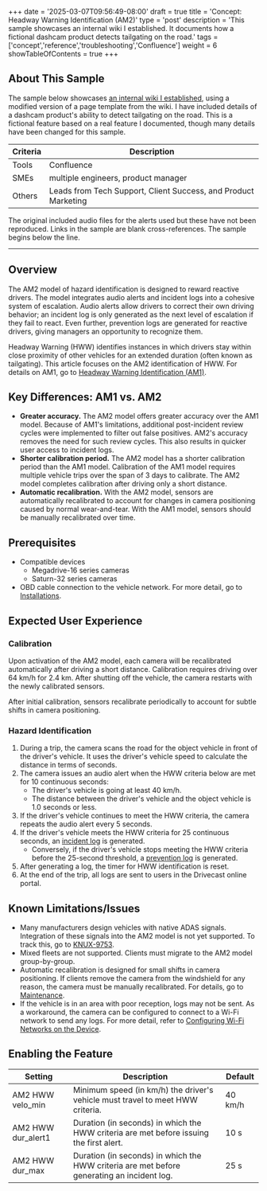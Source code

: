 +++
date = '2025-03-07T09:56:49-08:00'
draft = true
title = 'Concept: Headway Warning Identification (AM2)'
type = 'post'
description = 'This sample showcases an internal wiki I established. It documents how a fictional dashcam product detects tailgating on the road.'
tags = ['concept','reference','troubleshooting','Confluence']
weight = 6
showTableOfContents = true
+++

## About This Sample

The sample below showcases [an internal wiki I established](/samples/internalwiki "Success Story: Building an Internal Product Wiki"), using a modified version of a page template from the wiki. I have included details of a dashcam product's ability to detect tailgating on the road. This is a fictional feature based on a real feature I documented, though many details have been changed for this sample.

| Criteria | Description                                                    |
|----------|----------------------------------------------------------------|
| Tools    | Confluence                                                     |
| SMEs     | multiple engineers, product manager                            |
| Others   | Leads from Tech Support, Client Success, and Product Marketing |

The original included audio files for the alerts used but these have not been reproduced. Links in the sample are blank cross-references. The sample begins below the line.

---

## Overview

The AM2 model of hazard identification is designed to reward reactive drivers. The model integrates audio alerts and incident logs into a cohesive system of escalation. Audio alerts allow drivers to correct their own driving behavior; an incident log is only generated as the next level of escalation if they fail to react. Even further, prevention logs are generated for reactive drivers, giving managers an opportunity to recognize them.

Headway Warning (HWW) identifies instances in which drivers stay within close proximity of other vehicles for an extended duration (often known as tailgating). This article focuses on the AM2 identification of HWW. For details on AM1, go to [Headway Warning Identification (AM1)](/samples/hww).

## Key Differences: AM1 vs. AM2

- **Greater accuracy.** The AM2 model offers greater accuracy over the AM1 model. Because of AM1's limitations, additional post-incident review cycles were implemented to filter out false positives. AM2's accuracy removes the need for such review cycles. This also results in quicker user access to incident logs.
- **Shorter calibration period.** The AM2 model has a shorter calibration period than the AM1 model. Calibration of the AM1 model requires multiple vehicle trips over the span of 3 days to calibrate. The AM2 model completes calibration after driving only a short distance.
- **Automatic recalibration.** With the AM2 model, sensors are automatically recalibrated to account for changes in camera positioning caused by normal wear-and-tear. With the AM1 model, sensors should be manually recalibrated over time.

## Prerequisites

- Compatible devices
	- Megadrive-16 series cameras
	- Saturn-32 series cameras
- OBD cable connection to the vehicle network. For more detail, go to [Installations](/samples/hww).

## Expected User Experience

### Calibration

Upon activation of the AM2 model, each camera will be recalibrated automatically after driving a short distance. Calibration requires driving over 64 km/h for 2.4 km. After shutting off the vehicle, the camera restarts with the newly calibrated sensors.

After initial calibration, sensors recalibrate periodically to account for subtle shifts in camera positioning.

### Hazard Identification

1. During a trip, the camera scans the road for the object vehicle in front of the driver's vehicle. It uses the driver's vehicle speed to calculate the distance in terms of seconds.
2. The camera issues an audio alert when the HWW criteria below are met for 10 continuous seconds:
	- The driver's vehicle is going at least 40 km/h.
	- The distance between the driver's vehicle and the object vehicle is 1.0 seconds or less.
3. If the driver's vehicle continues to meet the HWW criteria, the camera repeats the audio alert every 5 seconds.
4. If the driver's vehicle meets the HWW criteria for 25 continuous seconds, an [incident log](/samples/hww "timeline of incident progression from first alert") is generated.
	- Conversely, if the driver's vehicle stops meeting the HWW criteria before the 25-second threshold, a [prevention log](/samples/hww "timeline of incident progression and resolution") is generated.
5. After generating a log, the timer for HWW identification is reset. 
6. At the end of the trip, all logs are sent to users in the Drivecast online portal.

## Known Limitations/Issues

- Many manufacturers design vehicles with native ADAS signals. Integration of these signals into the AM2 model is not yet supported. To track this, go to [KNUX-9753](/samples/hww "Jira story for ADAS API development").
- Mixed fleets are not supported. Clients must migrate to the AM2 model group-by-group.
- Automatic recalibration is designed for small shifts in camera positioning. If clients remove the camera from the windshield for any reason, the camera must be manually recalibrated. For details, go to [Maintenance](/samples/hww).
- If the vehicle is in an area with poor reception, logs may not be sent. As a workaround, the camera can be configured to connect to a Wi-Fi network to send any logs. For more detail, refer to [Configuring Wi-Fi Networks on the Device](/samples/hww).

## Enabling the Feature

| Setting           | Description                                                                                    | Default          |
|-------------------|------------------------------------------------------------------------------------------------|------------------|
| AM2 HWW velo_min  | Minimum speed (in km/h) the driver's vehicle must travel to meet HWW criteria.                 | 40 km/h |
| AM2 HWW dur_alert1 | Duration (in seconds) in which the HWW criteria are met before issuing the first alert. | 10 s    |
| AM2 HWW dur_max | Duration (in seconds) in which the HWW criteria are met before generating an incident log.         | 25 s      |